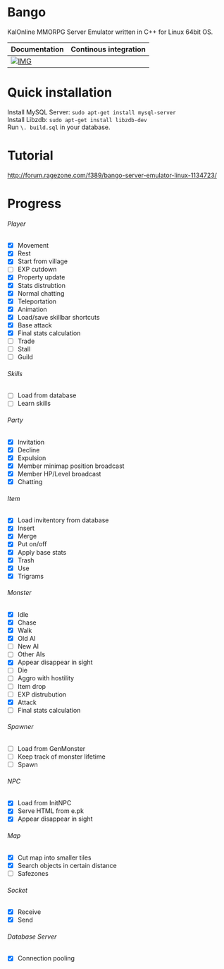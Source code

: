 # Bango
KalOnline MMORPG Server Emulator written in C++ for Linux 64bit OS.  
  
| Documentation | Continous integration |
| ------------- | ---------------------|
| [![IMG](https://codedocs.xyz/lafreak/Bango.svg)](https://codedocs.xyz/lafreak/Bango/) |  |

# Quick installation
Install MySQL Server: `sudo apt-get install mysql-server`  
Install Libzdb: `sudo apt-get install libzdb-dev`  
Run `\. build.sql` in your database.

# Tutorial
http://forum.ragezone.com/f389/bango-server-emulator-linux-1134723/

# Progress

###### Player
- [x] Movement
- [x] Rest
- [x] Start from village
- [ ] EXP cutdown
- [x] Property update
- [x] Stats distrubtion
- [x] Normal chatting
- [x] Teleportation
- [x] Animation
- [x] Load/save skillbar shortcuts
- [x] Base attack
- [x] Final stats calculation
- [ ] Trade
- [ ] Stall
- [ ] Guild

###### Skills
- [ ] Load from database
- [ ] Learn skills

###### Party
- [x] Invitation
- [x] Decline
- [x] Expulsion
- [x] Member minimap position broadcast
- [x] Member HP/Level broadcast
- [x] Chatting

###### Item
- [x] Load invitentory from database
- [x] Insert
- [x] Merge
- [x] Put on/off
- [x] Apply base stats
- [x] Trash
- [x] Use
- [x] Trigrams

###### Monster
- [x] Idle
- [x] Chase
- [x] Walk
- [x] Old AI
- [ ] New AI
- [ ] Other AIs
- [x] Appear disappear in sight
- [ ] Die
- [ ] Aggro with hostility
- [ ] Item drop
- [ ] EXP distrubution
- [x] Attack
- [ ] Final stats calculation

###### Spawner
- [ ] Load from GenMonster
- [ ] Keep track of monster lifetime
- [ ] Spawn

###### NPC
- [x] Load from InitNPC
- [x] Serve HTML from e.pk
- [x] Appear disappear in sight

###### Map
- [x] Cut map into smaller tiles
- [x] Search objects in certain distance
- [ ] Safezones

###### Socket
- [x] Receive
- [x] Send

###### Database Server
- [x] Connection pooling
